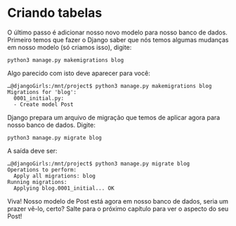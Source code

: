 # Criando tabelas

O último passo é adicionar nosso novo modelo para nosso banco de dados. Primeiro temos que fazer o Django saber que nós temos algumas mudanças em nosso modelo \(só criamos isso\), digite:

```text
python3 manage.py makemigrations blog
```

Algo parecido com isto deve aparecer para você:

```text
…@djangoGirls:/mnt/project$ python3 manage.py makemigrations blog
Migrations for 'blog':
  0001_initial.py:
  - Create model Post
```

Django prepara um arquivo de migração que temos de aplicar agora para nosso banco de dados. Digite:

```text
python3 manage.py migrate blog
```

A saída deve ser:

```text
…@djangoGirls:/mnt/project$ python3 manage.py migrate blog
Operations to perform:
  Apply all migrations: blog
Running migrations:
  Applying blog.0001_initial... OK
```

Viva! Nosso modelo de Post está agora em nosso banco de dados, seria um prazer vê-lo, certo? Salte para o próximo capítulo para ver o aspecto do seu Post!

